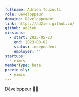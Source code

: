 ```yaml
---
fullname: Adrien Touzouli
role: Développeur
domaine: Développement
link: https://ad2ien.github.io/
github: ad2ien
missions:
  - start: 2023-05-23
    end: 2023-08-02
    status: independent
    employer: ''
startups:
  - eimis
memberType: beta
previously:
  - eimis
---
```


Développeur 🧑‍💻
